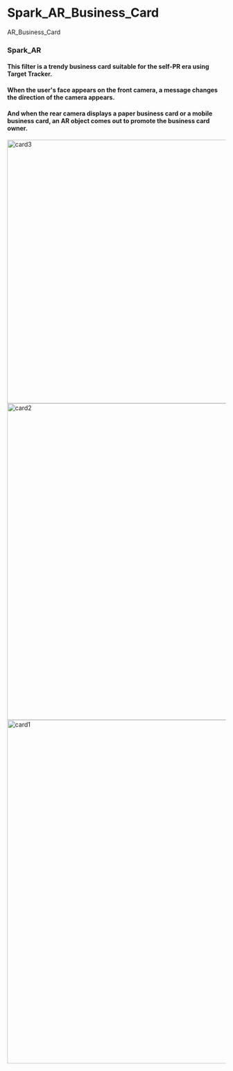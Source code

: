 # Spark_AR_Business_Card
AR_Business_Card
### Spark_AR
#### This filter is a trendy business card suitable for the self-PR era using Target Tracker. 
#### When the user's face appears on the front camera, a message changes the direction of the camera appears.
#### And when the rear camera displays a paper business card or a mobile business card, an AR object comes out to promote the business card owner.

<img width="606" alt="card3" src="https://github.com/Seong-A/Spark_AR_Business_Card/assets/83965377/66b3fff0-91d6-4807-a3be-67e7fa6cb55d">
<img width="728" alt="card2" src="https://github.com/Seong-A/Spark_AR_Business_Card/assets/83965377/1176c29b-7263-49a2-9b3a-d95f8e918526">
<img width="790" alt="card1" src="https://github.com/Seong-A/Spark_AR_Business_Card/assets/83965377/9942aeec-52a2-4fb1-aff9-bdfc3ab15561">
